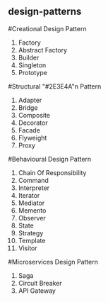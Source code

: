 ## design-patterns

#Creational Design Pattern
1. Factory
2. Abstract Factory
3. Builder
4. Singleton
5. Prototype

#Structural "#2E3E4A"n Pattern
1. Adapter
2. Bridge
3. Composite
4. Decorator
5. Facade
6. Flyweight
7. Proxy

#Behavioural Design Pattern
1. Chain Of Responsibility
2. Command
3. Interpreter
4. Iterator
5. Mediator
6. Memento
7. Observer
8. State
9. Strategy
10. Template
11. Visitor

#Microservices Design Pattern
1. Saga
2. Circuit Breaker
3. API Gateway
